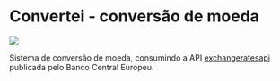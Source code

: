 # Convertei - conversão de moeda

<img src="https://user-images.githubusercontent.com/53228013/79050534-03df5180-7c01-11ea-9a2b-61d71a160582.png">

Sistema de conversão de moeda, consumindo a API [exchangeratesapi](https://exchangeratesapi.io/) publicada pelo Banco Central Europeu.